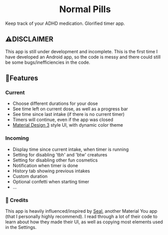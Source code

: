 # <div align=center>Normal Pills</div>
Keep track of your ADHD medication.
Glorified timer app.
## ⚠️DISCLAIMER
This app is still under development and incomplete.
This is the first time I have developed an Android app, so the code is messy and there could still be some bugs/inefficiencies in the code.
## 📖Features
### Current
- Choose different durations for your dose
- See time left on current dose, as well as a progress bar
- See time since last intake (if there is no current timer)
- Timers will continue, even if the app was closed
- [Material Design 3](https://m3.material.io/) style UI, with dynamic color theme
### Incoming
- Display time since current intake, when timer is running
- Setting for disabling 'tbh' and 'btw' creatures
- Setting for disabling other fun cosmetics
- Notification when timer is done
- History tab showing previous intakes
- Custom duration
- Optional confetti when starting timer
- ...
### 🧱 Credits
This app is heavily influenced/inspired by [Seal](https://github.com/JunkFood02/Seal), another Material You app (that I personally highly recommend).
I read through a lot of their code to learn about how they made their UI, as well as copying most elements used in the Settings.

